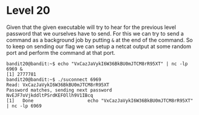# Level 20

Given that the given executable will try to hear for the previous level password that we ourselves have to send. For this we can try to send a command as a background job by putting `&` at the end of the command. So to keep on sending our flag we can setup a netcat output at some random port and perform the command at that port.

```
bandit20@bandit:~$ echo "VxCazJaVykI6W36BkBU0mJTCM8rR95XT" | nc -lp 6969 &
[1] 2777781
bandit20@bandit:~$ ./suconnect 6969
Read: VxCazJaVykI6W36BkBU0mJTCM8rR95XT
Password matches, sending next password
NvEJF7oVjkddltPSrdKEFOllh9V1IBcq
[1]   Done                    echo "VxCazJaVykI6W36BkBU0mJTCM8rR95XT" | nc -lp 6969
```